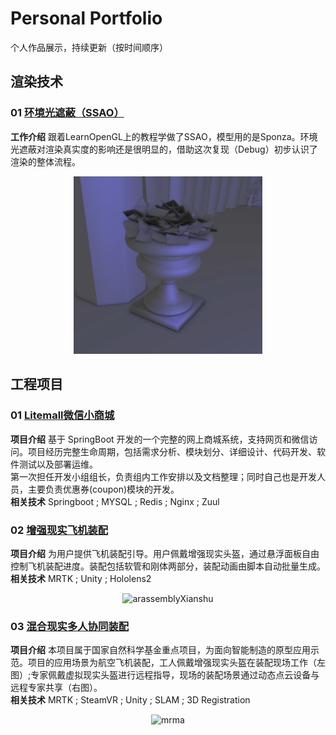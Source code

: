 # Personal Portfolio
个人作品展示，持续更新（按时间顺序）
## 渲染技术
### 01 [环境光遮蔽（SSAO）](./SSAO)
**工作介绍** 
跟着LearnOpenGL上的教程学做了SSAO，模型用的是Sponza。环境光遮蔽对渲染真实度的影响还是很明显的，借助这次复现（Debug）初步认识了渲染的整体流程。 
<center><img src="SSAO/Pics/flower.png" width="60%" alt="ssaoSponza" /></center>

## 工程项目
### 01 [Litemall微信小商城](./Litemall)
**项目介绍** 
基于 SpringBoot 开发的一个完整的网上商城系统，支持网页和微信访问。项目经历完整生命周期，包括需求分析、模块划分、详细设计、代码开发、软件测试以及部署运维。  
第一次担任开发小组组长，负责组内工作安排以及文档整理；同时自己也是开发人员，主要负责优惠券(coupon)模块的开发。  
**相关技术**
Springboot ; MYSQL ; Redis ; Nginx ; Zuul
### 02 [增强现实飞机装配](./ARAssembly)
**项目介绍** 
为用户提供飞机装配引导。用户佩戴增强现实头盔，通过悬浮面板自由控制飞机装配进度。装配包括软管和刚体两部分，装配动画由脚本自动批量生成。  
**相关技术** MRTK ; Unity ; Hololens2  
<center><img src="ARAssembly/Pics/arassembly02.gif" alt="arassemblyXianshu"  /></center>

### 03 [混合现实多人协同装配](./MRMutiplayerAssembly)
**项目介绍** 
本项目属于国家自然科学基金重点项目，为面向智能制造的原型应用示范。项目的应用场景为航空飞机装配，工人佩戴增强现实头盔在装配现场工作（左图）;专家佩戴虚拟现实头盔进行远程指导，现场的装配场景通过动态点云设备与远程专家共享（右图）。  
**相关技术**
MRTK ; SteamVR ; Unity ; SLAM ; 3D Registration
<center><img src="MRMutiplayerAssembly/Pics/mrma.gif" alt="mrma"  /></center>

